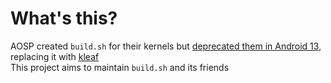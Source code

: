 # What's this?
AOSP created `build.sh` for their kernels but [deprecated them in Android 13](https://android.googlesource.com/kernel/build/+/670b2ff547c0739352a200422e4e8a7149145947), replacing it with [kleaf](https://android.googlesource.com/kernel/build/+/refs/heads/main/kleaf/README.md)  
This project aims to maintain `build.sh` and its friends